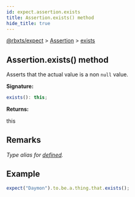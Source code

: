 ```yaml
---
id: expect.assertion.exists
title: Assertion.exists() method
hide_title: true
---
```


[@rbxts/expect](./expect.md) &gt; [Assertion](./expect.assertion.md) &gt; [exists](./expect.assertion.exists.md)

## Assertion.exists() method

Asserts that the actual value is a non `null` value.

**Signature:**

```typescript
exists(): this;
```
**Returns:**

this

## Remarks

_Type alias for [defined](./expect.assertion.defined.md)<!-- -->._

## Example


```ts
expect("Daymon").to.be.a.thing.that.exists();
```
